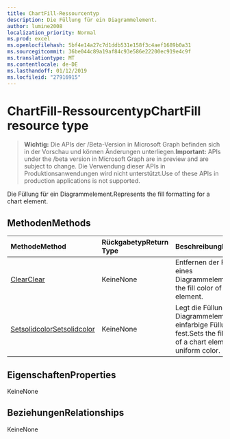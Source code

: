 ```yaml
---
title: ChartFill-Ressourcentyp
description: Die Füllung für ein Diagrammelement.
author: lumine2008
localization_priority: Normal
ms.prod: excel
ms.openlocfilehash: 5bf4e14a27c7d1ddb531e158f3c4aef1689b0a31
ms.sourcegitcommit: 36be044c89a19af84c93e586e22200ec919e4c9f
ms.translationtype: MT
ms.contentlocale: de-DE
ms.lasthandoff: 01/12/2019
ms.locfileid: "27916915"
---
```

# <a name="chartfill-resource-type"></a><span data-ttu-id="fd774-103">ChartFill-Ressourcentyp</span><span class="sxs-lookup"><span data-stu-id="fd774-103">ChartFill resource type</span></span>

> <span data-ttu-id="fd774-104">**Wichtig:** Die APIs der /Beta-Version in Microsoft Graph befinden sich in der Vorschau und können Änderungen unterliegen.</span><span class="sxs-lookup"><span data-stu-id="fd774-104">**Important:** APIs under the /beta version in Microsoft Graph are in preview and are subject to change.</span></span> <span data-ttu-id="fd774-105">Die Verwendung dieser APIs in Produktionsanwendungen wird nicht unterstützt.</span><span class="sxs-lookup"><span data-stu-id="fd774-105">Use of these APIs in production applications is not supported.</span></span>

<span data-ttu-id="fd774-106">Die Füllung für ein Diagrammelement.</span><span class="sxs-lookup"><span data-stu-id="fd774-106">Represents the fill formatting for a chart element.</span></span>


## <a name="methods"></a><span data-ttu-id="fd774-107">Methoden</span><span class="sxs-lookup"><span data-stu-id="fd774-107">Methods</span></span>

| <span data-ttu-id="fd774-108">Methode</span><span class="sxs-lookup"><span data-stu-id="fd774-108">Method</span></span>           | <span data-ttu-id="fd774-109">Rückgabetyp</span><span class="sxs-lookup"><span data-stu-id="fd774-109">Return Type</span></span>    |<span data-ttu-id="fd774-110">Beschreibung</span><span class="sxs-lookup"><span data-stu-id="fd774-110">Description</span></span>|
|:---------------|:--------|:----------|
|[<span data-ttu-id="fd774-111">Clear</span><span class="sxs-lookup"><span data-stu-id="fd774-111">Clear</span></span>](../api/chartfill-clear.md)|<span data-ttu-id="fd774-112">Keine</span><span class="sxs-lookup"><span data-stu-id="fd774-112">None</span></span>|<span data-ttu-id="fd774-113">Entfernen der Füllfarbe eines Diagrammelements</span><span class="sxs-lookup"><span data-stu-id="fd774-113">Clear the fill color of a chart element.</span></span>|
|[<span data-ttu-id="fd774-114">Setsolidcolor</span><span class="sxs-lookup"><span data-stu-id="fd774-114">Setsolidcolor</span></span>](../api/chartfill-setsolidcolor.md)|<span data-ttu-id="fd774-115">Keine</span><span class="sxs-lookup"><span data-stu-id="fd774-115">None</span></span>|<span data-ttu-id="fd774-116">Legt die Füllung eines Diagrammelements auf einfarbige Füllung fest.</span><span class="sxs-lookup"><span data-stu-id="fd774-116">Sets the fill formatting of a chart element to a uniform color.</span></span>|

## <a name="properties"></a><span data-ttu-id="fd774-117">Eigenschaften</span><span class="sxs-lookup"><span data-stu-id="fd774-117">Properties</span></span>
<span data-ttu-id="fd774-118">Keine</span><span class="sxs-lookup"><span data-stu-id="fd774-118">None</span></span>

## <a name="relationships"></a><span data-ttu-id="fd774-119">Beziehungen</span><span class="sxs-lookup"><span data-stu-id="fd774-119">Relationships</span></span>
<span data-ttu-id="fd774-120">Keine</span><span class="sxs-lookup"><span data-stu-id="fd774-120">None</span></span>


<!-- uuid: 8fcb5dbc-d5aa-4681-8e31-b001d5168d79
2015-10-25 14:57:30 UTC -->
<!-- {
  "type": "#page.annotation",
  "description": "ChartFill resource",
  "keywords": "",
  "section": "documentation",
  "tocPath": ""
}-->
